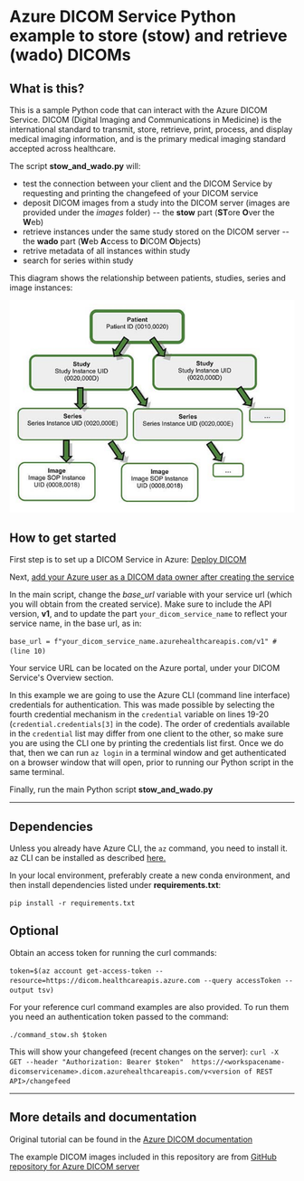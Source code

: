 # Azure DICOM Service Python example to store (stow) and retrieve (wado) DICOMs

## What is this?
This is a sample Python code that can interact with the Azure DICOM Service. DICOM (Digital Imaging and Communications in Medicine) is the international standard to transmit, store, retrieve, print, process, and display medical imaging information, and is the primary medical imaging standard accepted across healthcare.

The script **stow_and_wado.py** will:
- test the connection between your client and the DICOM Service by requesting and printing the changefeed of your DICOM service
- deposit DICOM images from a study into the DICOM server (images are provided under the *images* folder) -- the **stow** part (**ST**ore **O**ver the **W**eb)
- retrieve instances under the same study stored on the DICOM server -- the **wado** part (**W**eb **A**ccess to **D**ICOM **O**bjects)
- retrive metadata of all instances within study
- search for series within study

This diagram shows the relationship between patients, studies, series and image instances:

![DICOM Metadata hierarchy](./dicom_hierarchy.png)

## How to get started

First step is to set up a DICOM Service in Azure: [Deploy DICOM](https://learn.microsoft.com/en-us/azure/healthcare-apis/dicom/deploy-dicom-services-in-azure)

Next, [add your Azure user as a DICOM data owner after creating the service](https://learn.microsoft.com/en-us/azure/healthcare-apis/configure-azure-rbac#assign-roles-for-the-dicom-service)

In the main script, change the *base_url* variable with your service url (which you will obtain from the created service). 
Make sure to include the API version, **v1**, and to update the part `your_dicom_service_name` to reflect your service name, in the base url, as in:

`base_url = f"your_dicom_service_name.azurehealthcareapis.com/v1" # (line 10)` 

Your service URL can be located on the Azure portal, under your DICOM Service's Overview section.

In this example we are going to use the Azure CLI (command line interface) credentials for authentication. This was made possible by selecting the fourth credential mechanism in the `credential` variable on lines 19-20 (`credential.credentials[3]` in the code). The order of credentials available in the `credential` list may differ from one client to the other, so make sure you are using the CLI one by printing the credentials list first. Once we do that, then we can run `az login` in a terminal window and get authenticated on a browser window that will open, prior to running our Python script in the same terminal.

Finally, run the main Python script **stow_and_wado.py**

---
## Dependencies

Unless you already have Azure CLI, the `az` command, you need to install it. az CLI can be installed as described [here.](https://learn.microsoft.com/en-us/cli/azure/install-azure-cli-linux?pivots=apt)

In your local environment, preferably create a new conda environment, and then install dependencies listed under **requirements.txt**:

`pip install -r requirements.txt` 

## Optional 

Obtain an access token for running the curl commands:

`token=$(az account get-access-token --resource=https://dicom.healthcareapis.azure.com --query accessToken --output tsv)`

For your reference curl command examples are also provided. To run them you need an authentication token passed to the command:

`./command_stow.sh $token`

This will show your changefeed (recent changes on the server):
`curl -X GET --header "Authorization: Bearer $token"  https://<workspacename-dicomservicename>.dicom.azurehealthcareapis.com/v<version of REST API>/changefeed`


---
## More details and documentation
Original tutorial can be found in the [Azure DICOM documentation](https://learn.microsoft.com/en-us/azure/healthcare-apis/dicom/dicomweb-standard-apis-python)

The example DICOM images included in this repository are from [GitHub repository for Azure DICOM server](https://github.com/microsoft/dicom-server/tree/main/docs/dcms)
